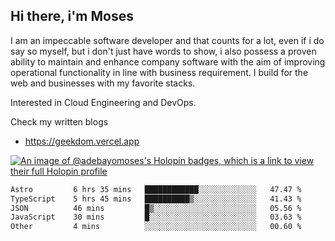 ## Hi there, i'm Moses

I am an impeccable software developer and that counts for a lot, even if i do say so myself, but i don't just have words to show, i also possess a proven ability to maintain and enhance company software with the aim of improving operational functionality in line with business requirement. I build for the web and businesses with my favorite stacks.

Interested in Cloud Engineering and DevOps.

Check my written blogs
- https://geekdom.vercel.app

[![An image of @adebayomoses's Holopin badges, which is a link to view their full Holopin profile](https://holopin.me/adebayomoses)](https://holopin.io/@adebayomoses)

<!--START_SECTION:waka-->

```txt
Astro         6 hrs 35 mins   ████████████░░░░░░░░░░░░░   47.47 %
TypeScript    5 hrs 45 mins   ██████████▒░░░░░░░░░░░░░░   41.43 %
JSON          46 mins         █▒░░░░░░░░░░░░░░░░░░░░░░░   05.56 %
JavaScript    30 mins         █░░░░░░░░░░░░░░░░░░░░░░░░   03.63 %
Other         4 mins          ░░░░░░░░░░░░░░░░░░░░░░░░░   00.60 %
```

<!--END_SECTION:waka-->
